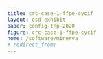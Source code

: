 ```yaml
---
title: crc-case-1-ffpe-cycif
layout: osd-exhibit
paper: config-tnp-2020
figure: crc-case-1-ffpe-cycif
home: /software/minerva
# redirect_from:
---
```

